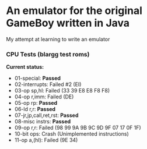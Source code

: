 # An emulator for the original GameBoy written in Java
My attempt at learning to write an emulator

### CPU Tests (blargg test roms)
__Current status:__
 - 01-special: __Passed__
 - 02-interrupts: Failed #2 (EI)
 - 03-op sp,hl: Failed (33 39 E8 E8 F8 F8)
 - 04-op r,imm: Failed (DE)
 - 05-op rp: __Passed__
 - 06-ld r,r: __Passed__
 - 07-jr,jp,call,ret,rst: __Passed__
 - 08-misc instrs: __Passed__
 - 09-op r,r: Failed (98 99 9A 9B 9C 9D 9F 07 17 0F 1F)
 - 10-bit ops: Crash (Unimplemented instructions)
 - 11-op a,(hl): Failed (9E 34)